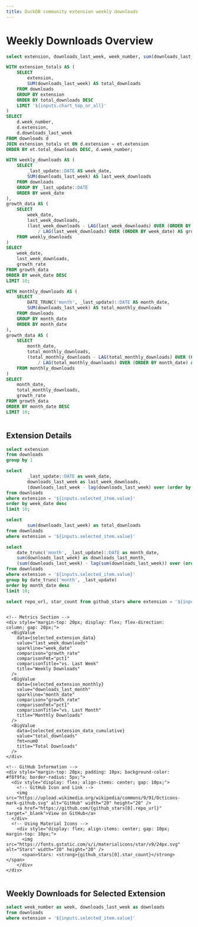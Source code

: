 ```yaml
---
title: DuckDB community extension weekly downloads
---
```



# Weekly Downloads Overview

```sql all_downloads
select extension, downloads_last_week, week_number, sum(downloads_last_week) as total_downloads from downloads group by all order by total_downloads desc; 
```
```sql ordered_data
WITH extension_totals AS (
    SELECT 
        extension,
        SUM(downloads_last_week) AS total_downloads
    FROM downloads
    GROUP BY extension
    ORDER BY total_downloads DESC
    LIMIT '${inputs.chart_top_or_all}'
)
SELECT 
    d.week_number,
    d.extension,
    d.downloads_last_week
FROM downloads d
JOIN extension_totals et ON d.extension = et.extension
ORDER BY et.total_downloads DESC, d.week_number;
```

```sql weekly_downloads_for_all
WITH weekly_downloads AS (
    SELECT 
        _last_update::DATE AS week_date,
        SUM(downloads_last_week) AS last_week_downloads
    FROM downloads
    GROUP BY _last_update::DATE
    ORDER BY week_date
),
growth_data AS (
    SELECT 
        week_date,
        last_week_downloads,
        (last_week_downloads - LAG(last_week_downloads) OVER (ORDER BY week_date)) 
            / LAG(last_week_downloads) OVER (ORDER BY week_date) AS growth_rate
    FROM weekly_downloads
)
SELECT 
    week_date,
    last_week_downloads,
    growth_rate
FROM growth_data
ORDER BY week_date DESC
LIMIT 10;
```

```sql monthly_downloads_for_all
WITH monthly_downloads AS (
    SELECT 
        DATE_TRUNC('month', _last_update)::DATE AS month_date,
        SUM(downloads_last_week) AS total_monthly_downloads
    FROM downloads
    GROUP BY month_date
    ORDER BY month_date
),
growth_data AS (
    SELECT 
        month_date,
        total_monthly_downloads,
        (total_monthly_downloads - LAG(total_monthly_downloads) OVER (ORDER BY month_date)) 
            / LAG(total_monthly_downloads) OVER (ORDER BY month_date) AS growth_rate
    FROM monthly_downloads
)
SELECT 
    month_date,
    total_monthly_downloads,
    growth_rate
FROM growth_data
ORDER BY month_date DESC
LIMIT 10;
```

<div style="display: grid; grid-template-columns: 1fr 2fr; gap: 20px;">
  <!-- Left Column: BigValues -->
  <div style="display: flex; flex-direction: column; gap: 20px;">
    <BigValue 
      data={weekly_downloads_for_all} 
      value="last_week_downloads"
      sparkline="week_date"
      fmt=num0
      comparison="growth_rate"
      comparisonFmt="pct1"
      comparisonTitle="vs. Last Week"
      title="Total Weekly Downloads"
    />
    <BigValue 
      data={monthly_downloads_for_all} 
      value="total_monthly_downloads"
      sparkline="month_date"
      fmt=num0
      comparison="growth_rate"
      comparisonFmt="pct1"
      comparisonTitle="vs. Last Month"
      title="Total Monthly Downloads"
    />
    <LastRefreshed/>
  </div>

  <!-- Right Column: LineChart and ButtonGroup -->
  <div style="position: relative;">
    <div style="position: absolute; top: 10px; right: 10px; z-index: 10; background-color: white; padding: 5px; border-radius: 5px;">
      <ButtonGroup name=chart_top_or_all defaultValue=5>
          <ButtonGroupItem valueLabel="Top 5" defaultValue=5 value=5 />
          <ButtonGroupItem valueLabel="All" value=1000 />
      </ButtonGroup>
    </div>
    <LineChart
      data={ordered_data}
      x=week_number
      y=downloads_last_week
      series=extension
      yAxisTitle="Downloads per Week"
      title="Weekly Downloads per Extension"
    />
  </div>
</div>

## Extension Details

```sql unique_extensions
select extension
from downloads 
group by 1
```

```sql selected_extension_data
select 
        _last_update::DATE as week_date,
        downloads_last_week as last_week_downloads,
        (downloads_last_week - lag(downloads_last_week) over (order by _last_update::DATE)) / lag(downloads_last_week) over (order by _last_update::DATE) as growth_rate
from downloads
where extension = '${inputs.selected_item.value}'
order by week_date desc
limit 10;
```

```sql selected_extension_data_cumulative
select 
        sum(downloads_last_week) as total_downloads
from downloads
where extension = '${inputs.selected_item.value}'
```

```sql selected_extension_monthly
select 
    date_trunc('month', _last_update)::DATE as month_date,
    sum(downloads_last_week) as downloads_last_month,
    (sum(downloads_last_week) - lag(sum(downloads_last_week)) over (order by date_trunc('month', _last_update))) / lag(sum(downloads_last_week)) over (order by date_trunc('month', _last_update)) as growth_rate
from downloads
where extension = '${inputs.selected_item.value}'
group by date_trunc('month', _last_update)
order by month_date desc
limit 10;
```

```sql github_stars
select repo_url, star_count from github_stars where extension = '${inputs.selected_item.value}'
```


<div style="display: grid; grid-template-columns: 1fr 2fr; gap: 20px; align-items: start;">
  <!-- Left Column -->
  <div>
    <!-- Dropdown for Extension Selection -->
    <Dropdown
        name=selected_item
        data={unique_extensions}
        value=extension
        title="Select an Extension"
        defaultValue="duckpgq"
    />

    <!-- Metrics Section -->
    <div style="margin-top: 20px; display: flex; flex-direction: column; gap: 20px;">
      <BigValue 
        data={selected_extension_data} 
        value="last_week_downloads"
        sparkline="week_date"
        comparison="growth_rate"
        comparisonFmt="pct1"
        comparisonTitle="vs. Last Week"
        title="Weekly Downloads"
      />
      <BigValue 
        data={selected_extension_monthly} 
        value="downloads_last_month"
        sparkline="month_date"
        comparison="growth_rate"
        comparisonFmt="pct1"
        comparisonTitle="vs. Last Month"
        title="Monthly Downloads"
      />
      <BigValue 
        data={selected_extension_data_cumulative} 
        value="total_downloads"
        fmt=num0
        title="Total Downloads"
      />
    </div>

    <!-- GitHub Information -->
    <div style="margin-top: 20px; padding: 10px; background-color: #f8f9fa; border-radius: 5px;">
      <div style="display: flex; align-items: center; gap: 10px;">
        <!-- GitHub Icon and Link -->
        <img src="https://upload.wikimedia.org/wikipedia/commons/9/91/Octicons-mark-github.svg" alt="GitHub" width="20" height="20" />
        <a href="https://github.com/{github_stars[0].repo_url}" target="_blank">View on GitHub</a>
      </div>
      <!-- Using Material Icons -->
        <div style="display: flex; align-items: center; gap: 10px; margin-top: 10px;">
          <img src="https://fonts.gstatic.com/s/i/materialicons/star/v9/24px.svg" alt="Stars" width="20" height="20" />
          <span>Stars: <strong>{github_stars[0].star_count}</strong></span>
        </div>
    </div>
  </div>

  <!-- Right Column -->
  <div>
    <!-- Weekly Downloads Chart -->
    <LineChart
      data={downloads_by_week}
      x=week
      y=downloads
      yAxisTitle="Downloads per Week"
      title="Weekly Downloads for Selected Extension"
    />
  </div>
</div>

## Weekly Downloads for Selected Extension

```sql downloads_by_week
select week_number as week, downloads_last_week as downloads
from downloads
where extension = '${inputs.selected_item.value}'
```

[//]: # (<BarChart)

[//]: # (    data={downloads_by_week})

[//]: # (    x=week)

[//]: # (    y=downloads)

[//]: # (/>)

[//]: # (## Top Extensions by Weekly Downloads)

[//]: # ()
[//]: # (```sql top_extensions)

[//]: # (select week_number, extension, downloads_last_week as downloads)

[//]: # (from downloads)

[//]: # (where extension in &#40;)

[//]: # (    select extension)

[//]: # (    from downloads)

[//]: # (    group by extension)

[//]: # (    order by sum&#40;downloads_last_week&#41; desc)

[//]: # (    limit 5)

[//]: # (&#41;)

[//]: # (order by week_number, extension)

[//]: # (```)

[//]: # ()
[//]: # (<AreaChart)

[//]: # (    data={top_extensions})

[//]: # (    x=week_number)

[//]: # (    y=downloads)

[//]: # (    yAxisTitle="Downloads per Week")

[//]: # (    series=extension)

[//]: # (    stacked={true})

[//]: # (/>)
